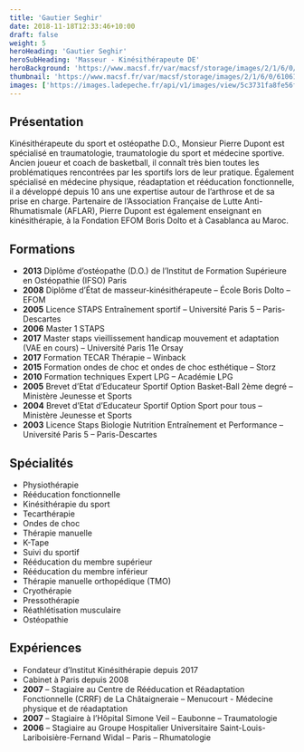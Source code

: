 ```yaml
---
title: 'Gautier Seghir'
date: 2018-11-18T12:33:46+10:00
draft: false
weight: 5
heroHeading: 'Gautier Seghir'
heroSubHeading: 'Masseur - Kinésithérapeute DE'
heroBackground: 'https://www.macsf.fr/var/macsf/storage/images/2/1/6/0/610612-6-fre-FR/kine_1000.jpg'
thumbnail: 'https://www.macsf.fr/var/macsf/storage/images/2/1/6/0/610612-6-fre-FR/kine_1000.jpg'
images: ['https://images.ladepeche.fr/api/v1/images/view/5c3731fa8fe56f4f0a1ce05f/large/image.jpg','https://www.adpassurances.fr/fileadmin/user_upload/SeanceKine.jpg','https://www.rmingenierie.net/wp-content/uploads/2019/05/sliderkine2-1500x1000.jpg','https://www.kinemedical.fr/modules/ph_simpleblog/covers/1664.jpg','https://news.maiia.com/wp-content/uploads/2023/01/kine-respiratoire.png','https://www.lekumberry-betti-kinesitherapeute.fr/ressources/common/img2.jpg','https://www.ki-os.com/wp-content/uploads/2017/04/neuropediatrie_aix.jpg','https://www.coconpourbebe.com/wp-content/uploads/2021/04/shutterstock_1950512563.jpg']
---
```


## Présentation

Kinésithérapeute du sport et ostéopathe D.O., Monsieur Pierre Dupont est spécialisé en traumatologie, traumatologie du sport et médecine sportive. Ancien joueur et coach de basketball, il connaît très bien toutes les problématiques rencontrées par les sportifs lors de leur pratique. Également spécialisé en médecine physique, réadaptation et rééducation fonctionnelle, il a développé depuis 10 ans une expertise autour de l’arthrose et de sa prise en charge. Partenaire de l’Association Française de Lutte Anti-Rhumatismale (AFLAR), Pierre Dupont est également enseignant en kinésithérapie, à la Fondation EFOM Boris Dolto et à Casablanca au Maroc.

## Formations
- **2013** Diplôme d’ostéopathe (D.O.) de l’Institut de Formation Supérieure en Ostéopathie (IFSO) Paris
- **2008** Diplôme d’État de masseur-kinésithérapeute – École Boris Dolto – EFOM
- **2005** Licence STAPS Entraînement sportif – Université Paris 5 – Paris-Descartes
- **2006** Master 1 STAPS
- **2017** Master staps vieillissement handicap mouvement et adaptation (VAE en cours) – Université Paris 11e Orsay
- **2017** Formation TECAR Thérapie – Winback
- **2015** Formation ondes de choc et ondes de choc esthétique – Storz
- **2010** Formation techniques Expert LPG – Académie LPG
- **2005** Brevet d’Etat d’Educateur Sportif Option Basket-Ball 2ème degré – Ministère Jeunesse et Sports
- **2004** Brevet d’Etat d’Educateur Sportif Option Sport pour tous – Ministère Jeunesse et Sports
- **2003** Licence Staps Biologie Nutrition Entraînement et Performance – Université Paris 5 – Paris-Descartes

## Spécialités
- Physiothérapie
- Rééducation fonctionnelle
- Kinésithérapie du sport
- Tecarthérapie
- Ondes de choc
- Thérapie manuelle
- K-Tape
- Suivi du sportif
- Rééducation du membre supérieur
- Rééducation du membre inférieur
- Thérapie manuelle orthopédique (TMO)
- Cryothérapie
- Pressothérapie
- Réathlétisation musculaire
- Ostéopathie

## Expériences
- Fondateur d’Institut Kinésithérapie depuis 2017
- Cabinet à Paris depuis 2008
- **2007** – Stagiaire au Centre de Rééducation et Réadaptation Fonctionnelle (CRRF) de La Châtaigneraie – Menucourt - Médecine physique et de réadaptation
- **2007** – Stagiaire à l’Hôpital Simone Veil – Eaubonne – Traumatologie
- **2006** – Stagiaire au Groupe Hospitalier Universitaire Saint-Louis-Lariboisière-Fernand Widal – Paris – Rhumatologie